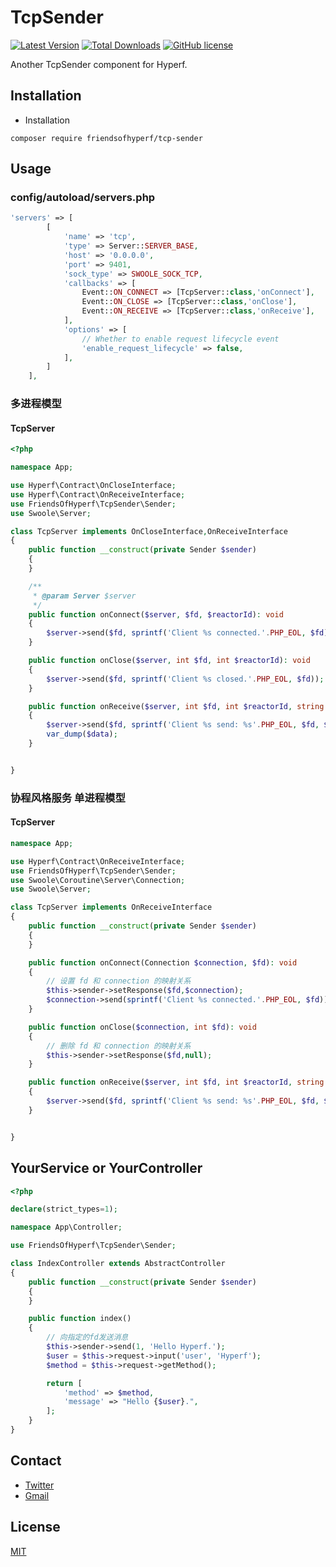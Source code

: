 # TcpSender

[![Latest Version](https://img.shields.io/packagist/v/friendsofhyperf/tcp-sender.svg?style=flat-square)](https://packagist.org/packages/friendsofhyperf/tcp-sender)
[![Total Downloads](https://img.shields.io/packagist/dt/friendsofhyperf/tcp-sender.svg?style=flat-square)](https://packagist.org/packages/friendsofhyperf/tcp-sender)
[![GitHub license](https://img.shields.io/github/license/friendsofhyperf/tcp-sender)](https://github.com/friendsofhyperf/tcp-sender)

Another TcpSender component for Hyperf.

## Installation

- Installation

```shell
composer require friendsofhyperf/tcp-sender
```

## Usage

### config/autoload/servers.php

```php
'servers' => [
        [
            'name' => 'tcp',
            'type' => Server::SERVER_BASE,
            'host' => '0.0.0.0',
            'port' => 9401,
            'sock_type' => SWOOLE_SOCK_TCP,
            'callbacks' => [
                Event::ON_CONNECT => [TcpServer::class,'onConnect'],
                Event::ON_CLOSE => [TcpServer::class,'onClose'],
                Event::ON_RECEIVE => [TcpServer::class,'onReceive'],
            ],
            'options' => [
                // Whether to enable request lifecycle event
                'enable_request_lifecycle' => false,
            ],
        ]
    ],
```

### 多进程模型

#### TcpServer

```php
<?php

namespace App;

use Hyperf\Contract\OnCloseInterface;
use Hyperf\Contract\OnReceiveInterface;
use FriendsOfHyperf\TcpSender\Sender;
use Swoole\Server;

class TcpServer implements OnCloseInterface,OnReceiveInterface
{
    public function __construct(private Sender $sender)
    {
    }

    /**
     * @param Server $server
     */
    public function onConnect($server, $fd, $reactorId): void
    {
        $server->send($fd, sprintf('Client %s connected.'.PHP_EOL, $fd));
    }

    public function onClose($server, int $fd, int $reactorId): void
    {
        $server->send($fd, sprintf('Client %s closed.'.PHP_EOL, $fd));
    }

    public function onReceive($server, int $fd, int $reactorId, string $data): void
    {
        $server->send($fd, sprintf('Client %s send: %s'.PHP_EOL, $fd, $data));
        var_dump($data);
    }


}
```

### 协程风格服务 单进程模型

#### TcpServer

```php
namespace App;

use Hyperf\Contract\OnReceiveInterface;
use FriendsOfHyperf\TcpSender\Sender;
use Swoole\Coroutine\Server\Connection;
use Swoole\Server;

class TcpServer implements OnReceiveInterface
{
    public function __construct(private Sender $sender)
    {
    }

    public function onConnect(Connection $connection, $fd): void
    {
        // 设置 fd 和 connection 的映射关系
        $this->sender->setResponse($fd,$connection);
        $connection->send(sprintf('Client %s connected.'.PHP_EOL, $fd));
    }

    public function onClose($connection, int $fd): void
    {
        // 删除 fd 和 connection 的映射关系
        $this->sender->setResponse($fd,null);
    }

    public function onReceive($server, int $fd, int $reactorId, string $data): void
    {
        $server->send($fd, sprintf('Client %s send: %s'.PHP_EOL, $fd, $data));
    }


}
```

## YourService or YourController

```php
<?php

declare(strict_types=1);

namespace App\Controller;

use FriendsOfHyperf\TcpSender\Sender;

class IndexController extends AbstractController
{
    public function __construct(private Sender $sender)
    {
    }

    public function index()
    {
        // 向指定的fd发送消息
        $this->sender->send(1, 'Hello Hyperf.');
        $user = $this->request->input('user', 'Hyperf');
        $method = $this->request->getMethod();

        return [
            'method' => $method,
            'message' => "Hello {$user}.",
        ];
    }
}

```

## Contact

- [Twitter](https://twitter.com/huangdijia)
- [Gmail](mailto:huangdijia@gmail.com)

## License

[MIT](LICENSE)
